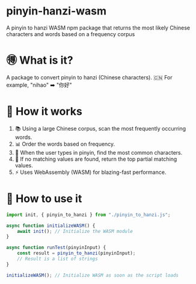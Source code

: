 # pinyin-hanzi-wasm
A pinyin to hanzi WASM npm package that returns the most likely Chinese characters and words based on a frequency corpus

# 🉐 What is it?

A package to convert pinyin to hanzi (Chinese characters). 🇨🇳 For example, "nihao" ➡️ "你好"

# 🚀 How it works

1. 📚 Using a large Chinese corpus, scan the most frequently occurring words.
2. 📊 Order the words based on frequency.
3. 🧐 When the user types in pinyin, find the most common characters.
4. 🔄 If no matching values are found, return the top partial matching values.
5. ⚡ Uses WebAssembly (WASM) for blazing-fast performance.

# 📝 How to use it

```javascript
import init, { pinyin_to_hanzi } from "./pinyin_to_hanzi.js";

async function initializeWASM() {
	await init(); // Initialize the WASM module
}

async function runTest(pinyinInput) {
	const result = pinyin_to_hanzi(pinyinInput);
	// Result is a list of strings
}

initializeWASM(); // Initialize WASM as soon as the script loads
```
